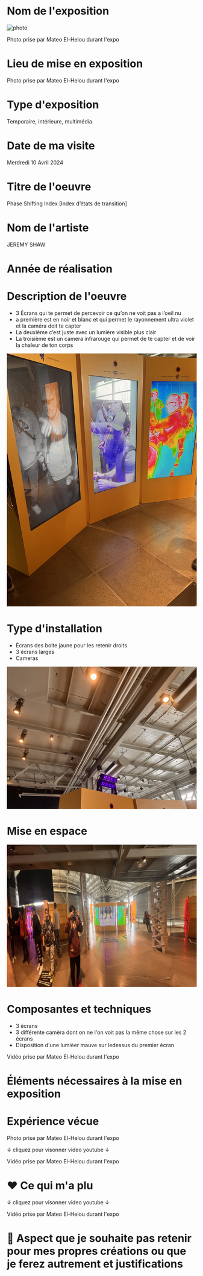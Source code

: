 # Nom de l'exposition

![photo](Medias/1_Nom.jpg)

Photo prise par Mateo El-Helou durant l'expo


# Lieu de mise en exposition

Photo prise par Mateo El-Helou durant l'expo


# Type d'exposition
Temporaire, intérieure, multimédia



# Date de ma visite
Merdredi 10 Avril 2024


# Titre de l'oeuvre
Phase Shifting Index [Index d’états de transition]




# Nom de l'artiste
JEREMY SHAW


# Année de réalisation


# Description de l'oeuvre


- 3 Écrans qui te permet de percevoir ce qu’on ne voit pas a l’oeil nu
- a première est en noir et blanc et qui permet le rayonnement ultra violet et la caméra doit te capter
- La deuxième c’est juste avec un lumière visible plus clair
- La troisième est un camera infrarouge qui permet de te capter et de voir la chaleur de ton corps

![photo](Media/ecran_multiple.jpg)

# Type d'installation

- Écrans des boite jaune pour les retenir droits
- 3 écrans larges
- Cameras

![photo](Media/lumiere_ultraviolet.jpg)


# Mise en espace
![photo](Media/mis_en_espace_3.jpg)


# Composantes et techniques
- 3 écrans
- 3 différente caméra dont on ne l'on voit pas la même chose sur les 2 écrans
- Disposition d'une lumièer mauve sur ledessus du premier écran
  



Vidéo prise par Mateo El-Helou durant l'expo



# Éléments nécessaires à la mise en exposition





# Expérience vécue



Photo prise par Mateo El-Helou durant l'expo

↓ cliquez pour visonner video youtube ↓


Vidéo prise par Mateo El-Helou durant l'expo


# ❤️ Ce qui m'a plu


↓ cliquez pour visonner video youtube ↓


Vidéo prise par Mateo El-Helou durant l'expo


# 🤔 Aspect que je souhaite pas retenir pour mes propres créations ou que je ferez autrement et justifications





